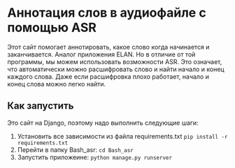 # Аннотация слов в аудиофайле с помощью ASR

Этот сайт помогает аннотировать, какое слово когда начинается и заканчивается.
Аналог приложения ELAN. Но в отличие от той программы, мы можем использовать возможности ASR.
Это означает, что автоматически можно расшифровать слово и найти начало и конец каждого слова.
Даже если расшифровка плохо работает, начало и конец слова можно легко найти.

## Как запустить

Это сайт на Django, поэтому надо выполнить следующие шаги:
1. Установить все зависимости из файла requirements.txt `pip install -r requirements.txt`
2. Перейти в папку Bash_asr: `cd Bash_asr`
3. Запустить приложеине: `python manage.py runserver`
